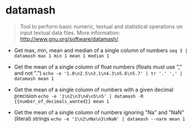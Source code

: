 # datamash
> Tool to perform basic numeric, textual and statistical operations on input textual data files.
> More information: <http://www.gnu.org/software/datamash/>.

- Get max, min, mean and median of a single column of numbers
`seq 3 | datamash max 1 min 1 mean 1 median 1`

- Get the mean of a single column of float numbers (floats must use "," and not ".")
`echo -e '1.0\n2.5\n3.1\n4.3\n5.6\n5.7' | tr '.' ',' | datamash mean 1`

- Get the mean of a single column of numbers with a given decimal precision
`echo -e '1\n2\n3\n4\n5\n5' | datamash -R {{number_of_decimals_wanted}} mean 1`

- Get the mean of a single column of numbers ignoring "Na" and "NaN" (literal) strings
`echo -e '1\n2\nNa\n3\nNaN' | datamash --narm mean 1`
